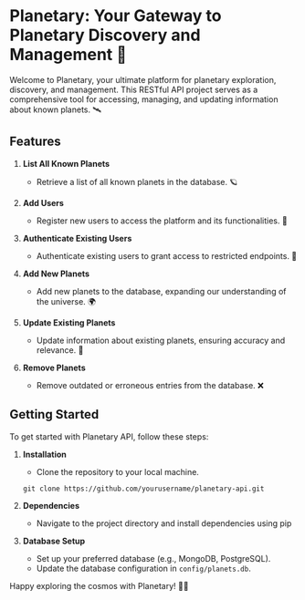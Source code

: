 # Planetary: Your Gateway to Planetary Discovery and Management 🌌

Welcome to Planetary, your ultimate platform for planetary exploration, discovery, and management. This RESTful API project serves as a comprehensive tool for accessing, managing, and updating information about known planets. 🛰️

## Features

1. **List All Known Planets**
    - Retrieve a list of all known planets in the database. 🪐

2. **Add Users**
    - Register new users to access the platform and its functionalities. 👤

3. **Authenticate Existing Users**
    - Authenticate existing users to grant access to restricted endpoints. 🔐

4. **Add New Planets**
    - Add new planets to the database, expanding our understanding of the universe. 🌍

5. **Update Existing Planets**
    - Update information about existing planets, ensuring accuracy and relevance. 🔄

6. **Remove Planets**
    - Remove outdated or erroneous entries from the database. ❌

## Getting Started

To get started with Planetary API, follow these steps:

1. **Installation**
    - Clone the repository to your local machine.
    ```
    git clone https://github.com/yourusername/planetary-api.git
    ```

2. **Dependencies**
    - Navigate to the project directory and install dependencies using pip


3. **Database Setup**
    - Set up your preferred database (e.g., MongoDB, PostgreSQL).
    - Update the database configuration in `config/planets.db`.



Happy exploring the cosmos with Planetary! 🚀🌌
